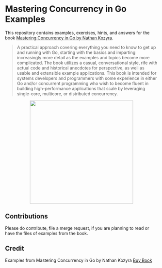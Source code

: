 # Mastering Concurrency in Go Examples

This repository contains examples, exercises, hints, and answers for the book [Mastering Concurrency in Go by Nathan Kozyra](https://www.packtpub.com/application-development/mastering-concurrency-go).

> A practical approach covering everything you need to know to get up and running with Go, starting with the basics and imparting increasingly more detail as the examples and topics become more complicated. The book utilizes a casual, conversational style, rife with actual code and historical anecdotes for perspective, as well as usable and extensible example applications. This book is intended for systems developers and programmers with some experience in either Go and/or concurrent programming who wish to become fluent in building high-performance applications that scale by leveraging single-core, multicore, or distributed concurrency.

<center><img width="340" src="https://www.packtpub.com/sites/default/files/3483OS_cov.jpg" /></center>

## Contributions

Please do contribute, file a merge request, if you are planning to read or have the files of examples from the book.

## Credit

Examples from Mastering Concurrency in Go by Nathan Kozyra [Buy Book](https://www.packtpub.com/application-development/mastering-concurrency-go)
